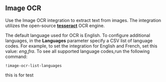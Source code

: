 ## Image OCR
Use the Image OCR integration to extract text from images. The integration utilizes the open-source [**tesseract**](https://github.com/tesseract-ocr/tesseract/) OCR engine.

The default language used for OCR is English. To configure additional languages, in the **Languages** parameter specify a CSV list of language codes. For example, to set the integration for English and French, set this value: *eng,fra*. To see all supported language codes,run the following command:
```
!image-ocr-list-languages
```
 
this is for test